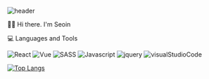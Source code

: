 ![header](https://capsule-render.vercel.app/api?type=Rounded&color=ffffff&height=100&text=🎉%20Welcomeeee%20🥳&fontSize=40&fontColor=090909)

👋🏻 Hi there. I'm Seoin

💻 Languages and Tools

![React](https://img.shields.io/badge/React-61DAFB?style=flat-square&logo=React&logoColor=white) 
![Vue](https://img.shields.io/badge/Vue-4FC08D?style=flat-square&logo=vuedotjs&logoColor=white) 
![SASS](https://img.shields.io/badge/SASS-CC6699?style=flat-square&logo=sass&logoColor=white) 
![Javascript](https://img.shields.io/badge/javascript-F7DF1E?style=flat-square&logo=javascript&logoColor=white) 
![jquery](https://img.shields.io/badge/jquery-0769AD?style=flat-square&logo=jquery&logoColor=white)
![visualStudioCode](https://img.shields.io/badge/visualstudiocode-007ACC?style=flat-square&logo=visualstudiocode&logoColor=white)

[![Top Langs](https://github-readme-stats.vercel.app/api/top-langs/?username=se0in&layout=compact)](https://github.com/se0in/github-readme-stats)